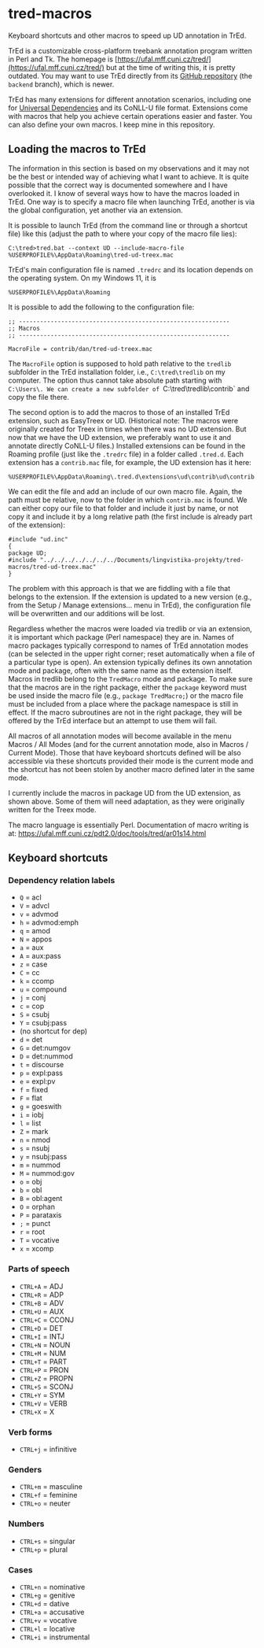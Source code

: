 # tred-macros

Keyboard shortcuts and other macros to speed up UD annotation in TrEd.

TrEd is a customizable cross-platform treebank annotation program written in Perl and Tk.
The homepage is [https://ufal.mff.cuni.cz/tred/](https://ufal.mff.cuni.cz/tred/) but at
the time of writing this, it is pretty outdated. You may want to use TrEd directly from
its [GitHub repository](https://github.com/ufal/TrEd/tree/backend) (the `backend` branch),
which is newer.

TrEd has many extensions for different annotation scenarios, including one for
[Universal Dependencies](https://universaldependencies.org/) and its CoNLL-U file format.
Extensions come with macros that help you achieve certain operations easier and faster.
You can also define your own macros. I keep mine in this repository.



## Loading the macros to TrEd

The information in this section is based on my observations and it may not be the best or
intended way of achieving what I want to achieve. It is quite possible that the correct way
is documented somewhere and I have overlooked it. I know of several ways how to have the
macros loaded in TrEd. One way is to specify a macro file when launching TrEd, another is
via the global configuration, yet another via an extension.

It is possible to launch TrEd (from the command line or through a shortcut file) like this
(adjust the path to where your copy of the macro file lies):

```
C:\tred>tred.bat --context UD --include-macro-file %USERPROFILE%\AppData\Roaming\tred-ud-treex.mac
```

TrEd's main configuration file is named `.tredrc` and its location depends on the operating
system. On my Windows 11, it is

```
%USERPROFILE%\AppData\Roaming
```

It is possible to add the following to the configuration file:

```
;; ------------------------------------------------------------
;; Macros
;; ------------------------------------------------------------

MacroFile = contrib/dan/tred-ud-treex.mac
```

The `MacroFile` option is supposed to hold path relative to the `tredlib` subfolder in the
TrEd installation folder, i.e., `C:\tred\tredlib` on my computer. The option thus cannot take
absolute path starting with `C:\Users\. We can create a new subfolder of `C:\tred\tredlib\contrib`
and copy the file there.

The second option is to add the macros to those of an installed TrEd extension, such as
EasyTreex or UD. (Historical note: The macros were originally created for Treex in times when
there was no UD extension. But now that we have the UD extension, we preferably want to use it
and annotate directly CoNLL-U files.) Installed extensions can be found in the Roaming profile
(just like the `.tredrc` file) in a folder called `.tred.d`. Each extension has a `contrib.mac`
file, for example, the UD extension has it here:

```
%USERPROFILE%\AppData\Roaming\.tred.d\extensions\ud\contrib\ud\contrib.mac
```

We can edit the file and add an include of our own macro file. Again, the path must be relative,
now to the folder in which `contrib.mac` is found. We can either copy our file to that folder
and include it just by name, or not copy it and include it by a long relative path (the first
include is already part of the extension):

```
#include "ud.inc"
{
package UD;
#include "../../../../../../../Documents/lingvistika-projekty/tred-macros/tred-ud-treex.mac"
}
```

The problem with this approach is that we are fiddling with a file that belongs to the extension.
If the extension is updated to a new version (e.g., from the Setup / Manage extensions... menu
in TrEd), the configuration file will be overwritten and our additions will be lost.

Regardless whether the macros were loaded via tredlib or via an extension, it is important which
package (Perl namespace) they are in. Names of macro packages typically correspond to names of
TrEd annotation modes (can be selected in the upper right corner; reset automatically when
a file of a particular type is open). An extension typically defines its own annotation mode
and package, often with the same name as the extension itself. Macros in tredlib belong to the
`TredMacro` mode and package. To make sure that the macros are in the right package, either
the `package` keyword must be used inside the macro file (e.g., `package TredMacro;`) or the
macro file must be included from a place where the package namespace is still in effect. If the
macro subroutines are not in the right package, they will be offered by the TrEd interface but
an attempt to use them will fail.

All macros of all annotation modes will become available in the menu Macros / All Modes (and
for the current annotation mode, also in Macros / Current Mode). Those that have keyboard
shortcuts defined will be also accessible via these shortcuts provided their mode is the current
mode and the shortcut has not been stolen by another macro defined later in the same mode.

I currently include the macros in package UD from the UD extension, as shown above. Some of
them will need adaptation, as they were originally written for the Treex mode.

The macro language is essentially Perl. Documentation of macro writing is at:
<https://ufal.mff.cuni.cz/pdt2.0/doc/tools/tred/ar01s14.html>


## Keyboard shortcuts

### Dependency relation labels

* `Q` = acl
* `V` = advcl
* `v` = advmod
* `h` = advmod:emph
* `q` = amod
* `N` = appos
* `a` = aux
* `A` = aux:pass
* `z` = case
* `C` = cc
* `k` = ccomp
* `u` = compound
* `j` = conj
* `c` = cop
* `S` = csubj
* `Y` = csubj:pass
* (no shortcut for dep)
* `d` = det
* `G` = det:numgov
* `D` = det:nummod
* `t` = discourse
* `p` = expl:pass
* `e` = expl:pv
* `f` = fixed
* `F` = flat
* `g` = goeswith
* `i` = iobj
* `l` = list
* `Z` = mark
* `n` = nmod
* `s` = nsubj
* `y` = nsubj:pass
* `m` = nummod
* `M` = nummod:gov
* `o` = obj
* `b` = obl
* `B` = obl:agent
* `O` = orphan
* `P` = parataxis
* `;` = punct
* `r` = root
* `T` = vocative
* `x` = xcomp

### Parts of speech

* `CTRL+A` = ADJ
* `CTRL+R` = ADP
* `CTRL+B` = ADV
* `CTRL+U` = AUX
* `CTRL+C` = CCONJ
* `CTRL+D` = DET
* `CTRL+I` = INTJ
* `CTRL+N` = NOUN
* `CTRL+M` = NUM
* `CTRL+T` = PART
* `CTRL+P` = PRON
* `CTRL+Z` = PROPN
* `CTRL+S` = SCONJ
* `CTRL+Y` = SYM
* `CTRL+V` = VERB
* `CTRL+X` = X

### Verb forms

* `CTRL+j` = infinitive

### Genders

* `CTRL+m` = masculine
* `CTRL+f` = feminine
* `CTRL+o` = neuter

### Numbers

* `CTRL+s` = singular
* `CTRL+p` = plural

### Cases

* `CTRL+n` = nominative
* `CTRL+g` = genitive
* `CTRL+d` = dative
* `CTRL+a` = accusative
* `CTRL+v` = vocative
* `CTRL+l` = locative
* `CTRL+i` = instrumental
